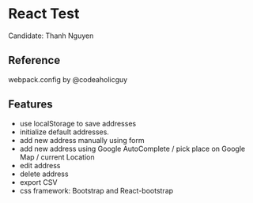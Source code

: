 # React Test
Candidate: Thanh Nguyen

## Reference
webpack.config by @codeaholicguy

## Features
- use localStorage to save addresses
- initialize default addresses.
- add new address manually using form
- add new address using Google AutoComplete / pick place on Google Map / current Location
- edit address
- delete address
- export CSV
- css framework: Bootstrap and React-bootstrap